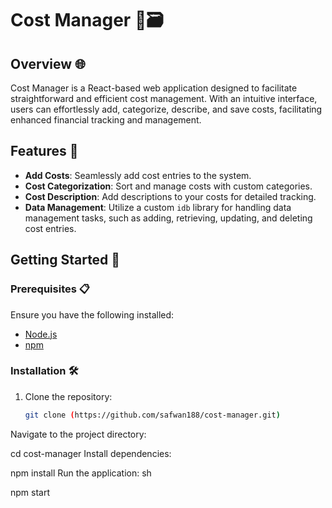 # Cost Manager 💸🗃️

## Overview 🌐

Cost Manager is a React-based web application designed to facilitate straightforward and efficient cost management. With an intuitive interface, users can effortlessly add, categorize, describe, and save costs, facilitating enhanced financial tracking and management.

## Features 🌟

- **Add Costs**: Seamlessly add cost entries to the system.
- **Cost Categorization**: Sort and manage costs with custom categories.
- **Cost Description**: Add descriptions to your costs for detailed tracking.
- **Data Management**: Utilize a custom `idb` library for handling data management tasks, such as adding, retrieving, updating, and deleting cost entries.

## Getting Started 🚀

### Prerequisites 📋

Ensure you have the following installed:
- [Node.js](https://nodejs.org/)
- [npm](https://www.npmjs.com/)

### Installation 🛠️

1. Clone the repository:
   ```sh
   git clone (https://github.com/safwan188/cost-manager.git)
Navigate to the project directory:

cd cost-manager
Install dependencies:

npm install
Run the application:
sh

npm start
